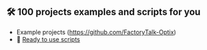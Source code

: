 ## 🛠️ 100 projects examples and scripts for you

- Example projects (https://github.com/FactoryTalk-Optix)
- 👾 [Ready to use scripts](./Ready_to_use_scripts.md)


